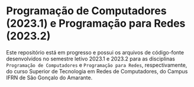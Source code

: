 # Programação de Computadores (2023.1) e Programação para Redes (2023.2)

Este repositório está em progresso e possui os arquivos de código-fonte desenvolvidos no semestre letivo 2023.1 e 2023.2 para as disciplinas `Programação de Computadores` e `Programação para Redes`, respectivamente, do curso Superior de Tecnologia em Redes de Computadores, do Campus IFRN de São Gonçalo do Amarante.
